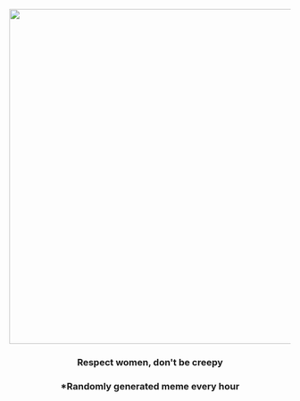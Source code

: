<p align="center">
        <img src="https://i.redd.it/c39x5kcdgnp91.jpg" width="600" height="600">
        </p>
        <h3 align="center">Respect women, don't be creepy</h3>
        <h3 align="center">*Randomly generated meme every hour</h3>
    